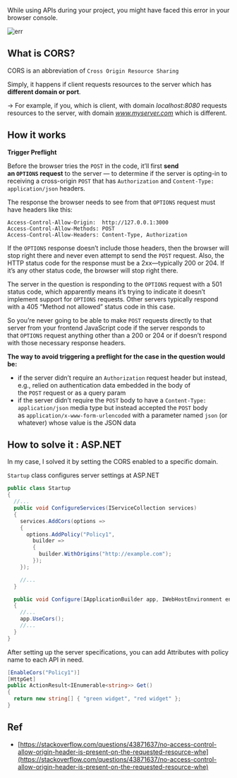 While using APIs during your project, you might have faced this error in your browser console.

![err](https://s3.us-west-2.amazonaws.com/secure.notion-static.com/ab36830d-5770-434a-943b-d870d9b48ebb/Untitled.png?X-Amz-Algorithm=AWS4-HMAC-SHA256&X-Amz-Credential=AKIAT73L2G45O3KS52Y5%2F20210918%2Fus-west-2%2Fs3%2Faws4_request&X-Amz-Date=20210918T135839Z&X-Amz-Expires=86400&X-Amz-Signature=836e7dc3b79760222271742f762c8c48876b5f109ef82b5d05275907c362d3ab&X-Amz-SignedHeaders=host&response-content-disposition=filename%20%3D%22Untitled.png%22)

## What is CORS?

CORS is an abbreviation of `Cross Origin Resource Sharing`

Simply, it happens if client requests resources to the server which has **different domain or port**.

→ For example, if you, which is client, with domain _localhost:8080_ requests resources to the server, with domain *www.myserver.com* which is different.

## How it works

**Trigger Preflight**

Before the browser tries the `POST` in the code, it’ll first **send an `OPTIONS` request** to the server — to determine if the server is opting-in to receiving a cross-origin `POST` that has `Authorization` and `Content-Type: application/json` headers.

The response the browser needs to see from that `OPTIONS` request must have headers like this:

```
Access-Control-Allow-Origin:  http://127.0.0.1:3000
Access-Control-Allow-Methods: POST
Access-Control-Allow-Headers: Content-Type, Authorization
```

If the `OPTIONS` response doesn’t include those headers, then the browser will stop right there and never even attempt to send the `POST` request. Also, the HTTP status code for the response must be a 2xx—typically 200 or 204. If it’s any other status code, the browser will stop right there.

The server in the question is responding to the `OPTIONS` request with a 501 status code, which apparently means it’s trying to indicate it doesn’t implement support for `OPTIONS` requests. Other servers typically respond with a 405 “Method not allowed” status code in this case.

So you’re never going to be able to make `POST` requests directly to that server from your frontend JavaScript code if the server responds to that `OPTIONS` request anything other than a 200 or 204 or if doesn’t respond with those necessary response headers.

**The way to avoid triggering a preflight for the case in the question would be:**

- if the server didn’t require an `Authorization` request header but instead, e.g., relied on authentication data embedded in the body of the `POST` request or as a query param
- if the server didn’t require the `POST` body to have a `Content-Type: application/json` media type but instead accepted the `POST` body as `application/x-www-form-urlencoded` with a parameter named `json` (or whatever) whose value is the JSON data

## How to solve it : ASP.NET

In my case, I solved it by setting the CORS enabled to a specific domain.

`Startup` class configures server settings at ASP.NET

```csharp
public class Startup
{
  //...
  public void ConfigureServices(IServiceCollection services)
  {
    services.AddCors(options =>
    {
      options.AddPolicy("Policy1",
        builder =>
        {
          builder.WithOrigins("http://example.com");
        });
    });

    //...
  }

  public void Configure(IApplicationBuilder app, IWebHostEnvironment env)
  {
    //...
    app.UseCors();
    //...
  }
}
```

After setting up the server specifications, you can add Attributes with policy name to each API in need.

```csharp
[EnableCors("Policy1")]
[HttpGet]
public ActionResult<IEnumerable<string>> Get()
{
  return new string[] { "green widget", "red widget" };
}
```

## Ref

- [https://stackoverflow.com/questions/43871637/no-access-control-allow-origin-header-is-present-on-the-requested-resource-whe](https://stackoverflow.com/questions/43871637/no-access-control-allow-origin-header-is-present-on-the-requested-resource-whe)
